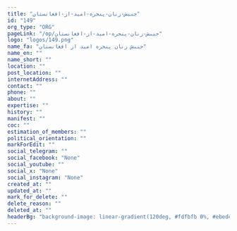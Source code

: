 ```yaml
---
title: "جنبش-زنان-پنجره-امید-از-افغانستان"
id: "149"
org_type: "ORG"
pageLink: "/op/جنبش-زنان-پنجره-امید-از-افغانستان"
logo: "logos/149.png"
name_fa: "جنبش زنان پنجره امید از افغانستان"
name_en: ""
name_short: ""
location: ""
post_location: ""
internetAddress: ""
contact: ""
phone: ""
about: ""
expertise: ""
history: ""
manifest: ""
coc: ""
estimation_of_members: ""
political_orientation: ""
markForEdit: ""
social_telegram: ""
social_facebook: "None"
social_youtube: ""
social_x: "None"
social_instagram: "None"
created_at: ""
updated_at: ""
mark_for_delete: ""
delete_reason: ""
deleted_at: ""
headerBg: "background-image: linear-gradient(120deg, #fdfbfb 0%, #ebedee 100%);"
---
```

